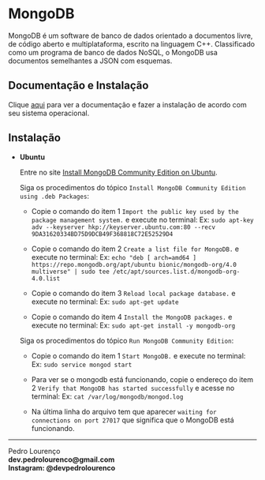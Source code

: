 # MongoDB

MongoDB é um software de banco de dados orientado a documentos livre, de código aberto e multiplataforma, escrito na linguagem C++. Classificado como um programa de banco de dados NoSQL, o MongoDB usa documentos semelhantes a JSON com esquemas.

## Documentação e Instalação

Clique [aqui](https://docs.mongodb.com/manual/administration/install-community) para ver a documentação e fazer a instalação de acordo com seu sistema operacional.

## Instalação

- **Ubuntu**

  Entre no site [Install MongoDB Community Edition on Ubuntu](https://docs.mongodb.com/manual/tutorial/install-mongodb-on-ubuntu).

  Siga os procedimentos do tópico `Install MongoDB Community Edition using .deb Packages`:

    - Copie o comando do item 1 `Import the public key used by the package management system.` e execute no terminal:
      Ex: `sudo apt-key adv --keyserver hkp://keyserver.ubuntu.com:80 --recv 9DA31620334BD75D9DCB49F368818C72E52529D4`

    - Copie o comando do item 2 `Create a list file for MongoDB.` e execute no terminal:
      Ex: `echo "deb [ arch=amd64 ] https://repo.mongodb.org/apt/ubuntu bionic/mongodb-org/4.0 multiverse" | sudo tee /etc/apt/sources.list.d/mongodb-org-4.0.list`

    - Copie o comando do item 3 `Reload local package database.` e execute no terminal:
      Ex: `sudo apt-get update`

    - Copie o comando do item 4 `Install the MongoDB packages.` e execute no terminal:
      Ex: `sudo apt-get install -y mongodb-org`

  Siga os procedimentos do tópico `Run MongoDB Community Edition`:

    - Copie o comando do item 1 `Start MongoDB.` e execute no terminal:
      Ex: `sudo service mongod start`

    - Para ver se o mongodb está funcionando, copie o endereço do item 2 `Verify that MongoDB has started successfully` e acesse no terminal:
      Ex: `cat /var/log/mongodb/mongod.log`

    - Na última linha do arquivo tem que aparecer `waiting for connections on port 27017` que significa que o MongoDB está funcionando.

    
<hr>
<stong>Pedro Lourenço</strong><br>
<Strong>dev.pedrolourenco@gmail.com</strong><br>
<Strong>Instagram: @devpedrolourenco</strong>